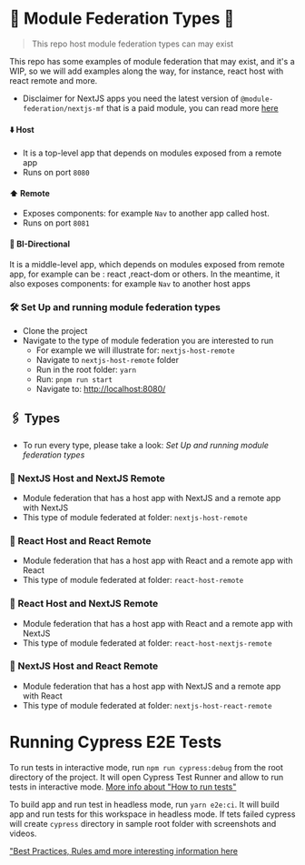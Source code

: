 # 🧰 Module Federation Types 🧰

> This repo host module federation types can may exist

This repo has some examples of module federation that may exist, and it's a WIP, so we will add examples along the way, for instance, react host with react remote and more.

- Disclaimer for NextJS apps you need the latest version of `@module-federation/nextjs-mf` that is a paid module, you can read more [here](https://app.privjs.com/buy/packageDetail?pkg=@module-federation/nextjs-mf)

#### ⬇️ Host

- It is a top-level app that depends on modules exposed from a remote app
- Runs on port `8080`

#### ⬆️ Remote

- Exposes components: for example `Nav` to another app called host.
- Runs on port `8081`

#### 🔄 BI-Directional

It is a middle-level app, which depends on modules exposed from remote app, for example can be : react ,react-dom or others. In the meantime, it also exposes components: for example `Nav` to another host apps

### 🛠️ Set Up and running module federation types

- Clone the project
- Navigate to the type of module federation you are interested to run
  - For example we will illustrate for: `nextjs-host-remote`
  - Navigate to `nextjs-host-remote` folder
  - Run in the root folder: `yarn`
  - Run: `pnpm run start`
  - Navigate to: [http://localhost:8080/](http://localhost:8080/)

## 🖇️ Types

- To run every type, please take a look: _Set Up and running module federation types_

### 💠 NextJS Host and NextJS Remote

- Module federation that has a host app with NextJS and a remote app with NextJS
- This type of module federated at folder: `nextjs-host-remote`

### 💠 React Host and React Remote

- Module federation that has a host app with React and a remote app with React
- This type of module federated at folder: `react-host-remote`

### 💠 React Host and NextJS Remote

- Module federation that has a host app with React and a remote app with NextJS
- This type of module federated at folder: `react-host-nextjs-remote`

### 💠 NextJS Host and React Remote

- Module federation that has a host app with NextJS and a remote app with React
- This type of module federated at folder: `nextjs-host-react-remote`

# Running Cypress E2E Tests

To run tests in interactive mode, run `npm run cypress:debug` from the root directory of the project. It will open Cypress Test Runner and allow to run tests in interactive mode. [More info about "How to run tests"](../../cypress/README.md#how-to-run-tests)

To build app and run test in headless mode, run `yarn e2e:ci`. It will build app and run tests for this workspace in headless mode. If tets failed cypress will create `cypress` directory in sample root folder with screenshots and videos.

["Best Practices, Rules amd more interesting information here](../../cypress/README.md)
